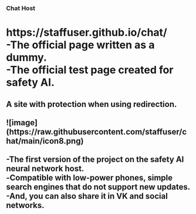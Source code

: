 ### Chat Host
<h1>https://staffuser.github.io/chat/<br>
-The official page written as a dummy.<br>
-The official test page created for safety AI.<br>
<h2>A site with protection when using redirection.<br><br>
![image](https://raw.githubusercontent.com/staffuser/chat/main/icon8.png)
<br><br>-The first version of the project on the safety AI neural network host.<br>
-Сompatible with low-power phones, simple search engines that do not support new updates. <br>
-And, you can also share it in VK and social networks.<br>

